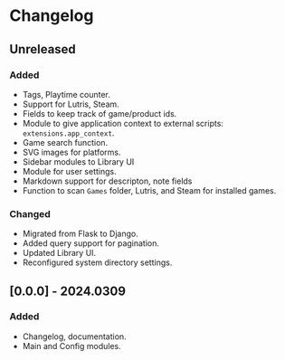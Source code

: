 # Changelog

## Unreleased

### Added

- Tags, Playtime counter.
- Support for Lutris, Steam.
- Fields to keep track of game/product ids.
- Module to give application context to external scripts: `extensions.app_context`.
- Game search function.
- SVG images for platforms.
- Sidebar modules to Library UI
- Module for user settings.
- Markdown support for descripton, note fields
- Function to scan `Games` folder, Lutris, and Steam for installed games.


### Changed

- Migrated from Flask to Django.
- Added query support for pagination.
- Updated Library UI.
- Reconfigured system directory settings.


## [0.0.0] - 2024.0309

### Added

- Changelog, documentation.
- Main and Config modules.
